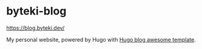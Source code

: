 # byteki-blog

https://blog.byteki.dev/

My personal website, powered by Hugo with [Hugo blog awesome template](https://themes.gohugo.io/themes/hugo-blog-awesome/#configuration).

